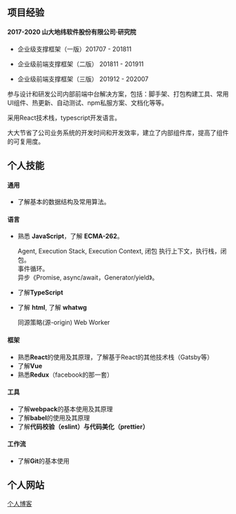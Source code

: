 

## 项目经验

#### 2017-2020 山大地纬软件股份有限公司·研究院

- 企业级支撑框架（一版）201707 - 201811


- 企业级前端支撑框架（二版） 201811 - 201911


- 企业级前端支撑框架（三版） 201912 - 202007

参与设计和研发公司内部前端中台解决方案，包括：脚手架、打包构建工具、常用UI组件、热更新、自动测试、npm私服方案、文档化等等。

采用React技术栈，typescript开发语言。

大大节省了公司业务系统的开发时间和开发效率，建立了内部组件库，提高了组件的可复用度。


## 个人技能

#### 通用
- 了解基本的数据结构及常用算法。

#### 语言

- 熟悉 **JavaScript**，了解 **ECMA-262**。

    Agent, Execution Stack, Execution Context, 闭包
    执行上下文，执行栈，闭包。  
    事件循环。  
    异步《Promise, async/await，Generator/yield》。  

- 了解**TypeScript**

- 了解 **html**, 了解 **whatwg**

    同源策略(源-origin)
    Web Worker

#### 框架
- 熟悉**React**的使用及其原理，了解基于React的其他技术栈（Gatsby等）
- 了解**Vue**
- 熟悉**Redux**（facebook的那一套）

#### 工具
- 了解**webpack**的基本使用及其原理
- 了解**babel**的使用及其原理
- 了解**代码校验（eslint）**与**代码美化（prettier）**

#### 工作流
- 了解**Git**的基本使用

## 个人网站
[个人博客](http://www.shifeiqi.top)